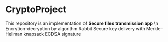 # CryptoProject

This repository is an implementation of **Secure files transmission app** \n
Encrytion-decryption by algorithm Rabbit
Secure key delivery with Merkle–Hellman knapsack 
ECDSA signature
